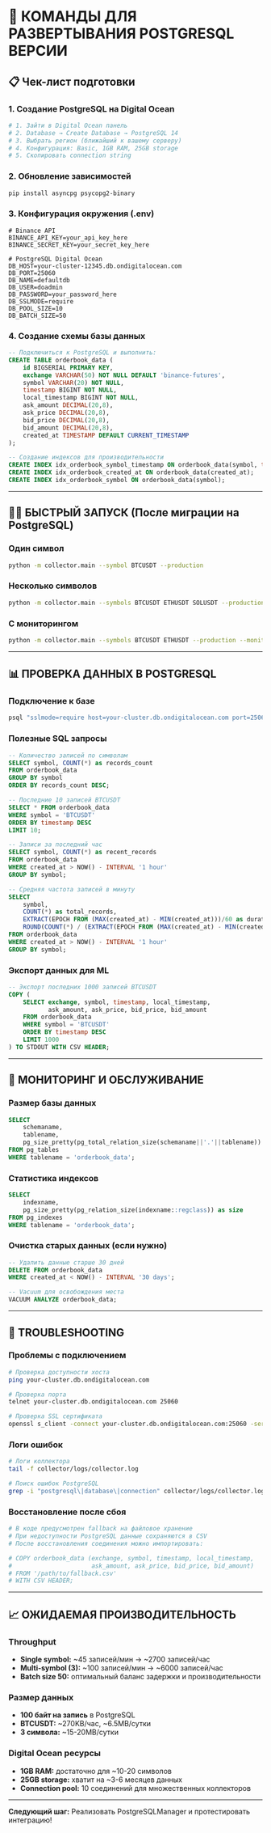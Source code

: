# 🚀 КОМАНДЫ ДЛЯ РАЗВЕРТЫВАНИЯ POSTGRESQL ВЕРСИИ

## 📋 Чек-лист подготовки

### 1. Создание PostgreSQL на Digital Ocean
```bash
# 1. Зайти в Digital Ocean панель
# 2. Database → Create Database → PostgreSQL 14
# 3. Выбрать регион (ближайший к вашему серверу)
# 4. Конфигурация: Basic, 1GB RAM, 25GB storage
# 5. Скопировать connection string
```

### 2. Обновление зависимостей
```bash
pip install asyncpg psycopg2-binary
```

### 3. Конфигурация окружения (.env)
```env
# Binance API
BINANCE_API_KEY=your_api_key_here
BINANCE_SECRET_KEY=your_secret_key_here

# PostgreSQL Digital Ocean
DB_HOST=your-cluster-12345.db.ondigitalocean.com
DB_PORT=25060
DB_NAME=defaultdb
DB_USER=doadmin
DB_PASSWORD=your_password_here
DB_SSLMODE=require
DB_POOL_SIZE=10
DB_BATCH_SIZE=50
```

### 4. Создание схемы базы данных
```sql
-- Подключиться к PostgreSQL и выполнить:
CREATE TABLE orderbook_data (
    id BIGSERIAL PRIMARY KEY,
    exchange VARCHAR(50) NOT NULL DEFAULT 'binance-futures',
    symbol VARCHAR(20) NOT NULL,
    timestamp BIGINT NOT NULL,
    local_timestamp BIGINT NOT NULL,
    ask_amount DECIMAL(20,8),
    ask_price DECIMAL(20,8),
    bid_price DECIMAL(20,8),
    bid_amount DECIMAL(20,8),
    created_at TIMESTAMP DEFAULT CURRENT_TIMESTAMP
);

-- Создание индексов для производительности
CREATE INDEX idx_orderbook_symbol_timestamp ON orderbook_data(symbol, timestamp);
CREATE INDEX idx_orderbook_created_at ON orderbook_data(created_at);
CREATE INDEX idx_orderbook_symbol ON orderbook_data(symbol);
```

---

## 🏃‍♂️ БЫСТРЫЙ ЗАПУСК (После миграции на PostgreSQL)

### Один символ
```bash
python -m collector.main --symbol BTCUSDT --production
```

### Несколько символов
```bash
python -m collector.main --symbols BTCUSDT ETHUSDT SOLUSDT --production
```

### С мониторингом
```bash
python -m collector.main --symbols BTCUSDT ETHUSDT --production --monitor
```

---

## 📊 ПРОВЕРКА ДАННЫХ В POSTGRESQL

### Подключение к базе
```bash
psql "sslmode=require host=your-cluster.db.ondigitalocean.com port=25060 dbname=defaultdb user=doadmin password=your_password"
```

### Полезные SQL запросы
```sql
-- Количество записей по символам
SELECT symbol, COUNT(*) as records_count 
FROM orderbook_data 
GROUP BY symbol 
ORDER BY records_count DESC;

-- Последние 10 записей BTCUSDT
SELECT * FROM orderbook_data 
WHERE symbol = 'BTCUSDT' 
ORDER BY timestamp DESC 
LIMIT 10;

-- Записи за последний час
SELECT symbol, COUNT(*) as recent_records
FROM orderbook_data 
WHERE created_at > NOW() - INTERVAL '1 hour'
GROUP BY symbol;

-- Средняя частота записей в минуту
SELECT 
    symbol,
    COUNT(*) as total_records,
    EXTRACT(EPOCH FROM (MAX(created_at) - MIN(created_at)))/60 as duration_minutes,
    ROUND(COUNT(*) / (EXTRACT(EPOCH FROM (MAX(created_at) - MIN(created_at)))/60), 2) as records_per_minute
FROM orderbook_data 
WHERE created_at > NOW() - INTERVAL '1 hour'
GROUP BY symbol;
```

### Экспорт данных для ML
```sql
-- Экспорт последних 1000 записей BTCUSDT
COPY (
    SELECT exchange, symbol, timestamp, local_timestamp, 
           ask_amount, ask_price, bid_price, bid_amount
    FROM orderbook_data 
    WHERE symbol = 'BTCUSDT' 
    ORDER BY timestamp DESC 
    LIMIT 1000
) TO STDOUT WITH CSV HEADER;
```

---

## 🔧 МОНИТОРИНГ И ОБСЛУЖИВАНИЕ

### Размер базы данных
```sql
SELECT 
    schemaname,
    tablename,
    pg_size_pretty(pg_total_relation_size(schemaname||'.'||tablename)) as size
FROM pg_tables 
WHERE tablename = 'orderbook_data';
```

### Статистика индексов
```sql
SELECT 
    indexname,
    pg_size_pretty(pg_relation_size(indexname::regclass)) as size
FROM pg_indexes 
WHERE tablename = 'orderbook_data';
```

### Очистка старых данных (если нужно)
```sql
-- Удалить данные старше 30 дней
DELETE FROM orderbook_data 
WHERE created_at < NOW() - INTERVAL '30 days';

-- Vacuum для освобождения места
VACUUM ANALYZE orderbook_data;
```

---

## 🚨 TROUBLESHOOTING

### Проблемы с подключением
```bash
# Проверка доступности хоста
ping your-cluster.db.ondigitalocean.com

# Проверка порта
telnet your-cluster.db.ondigitalocean.com 25060

# Проверка SSL сертификата
openssl s_client -connect your-cluster.db.ondigitalocean.com:25060 -servername your-cluster.db.ondigitalocean.com
```

### Логи ошибок
```bash
# Логи коллектора
tail -f collector/logs/collector.log

# Поиск ошибок PostgreSQL
grep -i "postgresql\|database\|connection" collector/logs/collector.log
```

### Восстановление после сбоя
```python
# В коде предусмотрен fallback на файловое хранение
# При недоступности PostgreSQL данные сохраняются в CSV
# После восстановления соединения можно импортировать:

# COPY orderbook_data (exchange, symbol, timestamp, local_timestamp, 
#                      ask_amount, ask_price, bid_price, bid_amount) 
# FROM '/path/to/fallback.csv' 
# WITH CSV HEADER;
```

---

## 📈 ОЖИДАЕМАЯ ПРОИЗВОДИТЕЛЬНОСТЬ

### Throughput
- **Single symbol:** ~45 записей/мин → ~2700 записей/час
- **Multi-symbol (3):** ~100 записей/мин → ~6000 записей/час
- **Batch size 50:** оптимальный баланс задержки и производительности

### Размер данных
- **100 байт на запись** в PostgreSQL
- **BTCUSDT:** ~270KB/час, ~6.5MB/сутки
- **3 символа:** ~15-20MB/сутки

### Digital Ocean ресурсы
- **1GB RAM:** достаточно для ~10-20 символов
- **25GB storage:** хватит на ~3-6 месяцев данных
- **Connection pool:** 10 соединений для множественных коллекторов

---

**Следующий шаг:** Реализовать PostgreSQLManager и протестировать интеграцию!